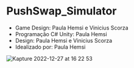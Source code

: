 # PushSwap_Simulator

* Game Design: Paula Hemsi e Vinicius Scorza
* Programação C# Unity: Paula Hemsi
* Design: Paula Hemsi e Vinicius Scorza
* Idealizado por: Paula Hemsi


![Kapture 2022-12-27 at 16 22 53](https://user-images.githubusercontent.com/63563271/209687202-2e128788-95cc-4449-aeb9-6aa28389e144.gif)
